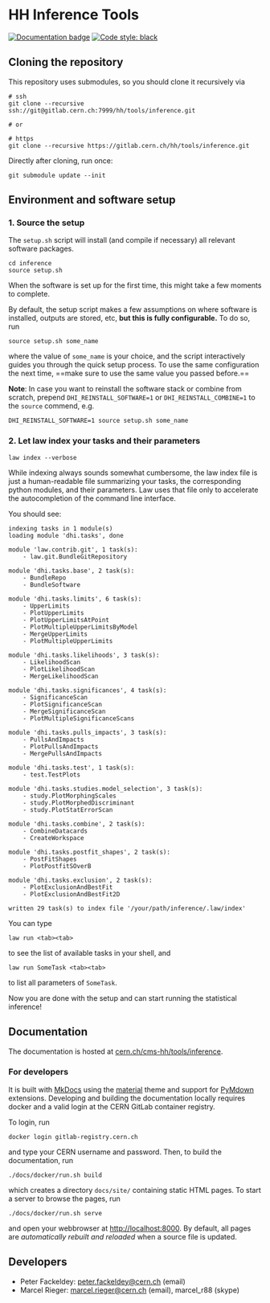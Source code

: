 # HH Inference Tools

[![Documentation badge](https://img.shields.io/badge/Documentation-passing-brightgreen)](http://cms-hh.web.cern.ch/cms-hh/tools/inference/index.html) [![Code style: black](https://img.shields.io/badge/code%20style-black-000000.svg)](https://github.com/psf/black)


## Cloning the repository

This repository uses submodules, so you should clone it recursively via

```shell
# ssh
git clone --recursive ssh://git@gitlab.cern.ch:7999/hh/tools/inference.git

# or

# https
git clone --recursive https://gitlab.cern.ch/hh/tools/inference.git
```

Directly after cloning, run once:
```shell
git submodule update --init
```


## Environment and software setup

### 1. Source the setup

The `setup.sh` script will install (and compile if necessary) all relevant software packages.

```shell
cd inference
source setup.sh
```

When the software is set up for the first time, this might take a few moments to complete.

By default, the setup script makes a few assumptions on where software is installed, outputs are stored, etc, **but this is fully configurable.**
To do so, run

```shell
source setup.sh some_name
```

where the value of `some_name` is your choice, and the script interactively guides you through the quick setup process.
To use the same configuration the next time, ==make sure to use the same value you passed before.==

**Note**: In case you want to reinstall the software stack or combine from scratch, prepend `DHI_REINSTALL_SOFTWARE=1` or `DHI_REINSTALL_COMBINE=1` to the `source` commend, e.g.

```shell
DHI_REINSTALL_SOFTWARE=1 source setup.sh some_name
```


### 2. Let law index your tasks and their parameters

```shell
law index --verbose
```

While indexing always sounds somewhat cumbersome, the law index file is just a human-readable file summarizing your tasks, the corresponding python modules, and their parameters.
Law uses that file only to accelerate the autocompletion of the command line interface.

You should see:

```shell
indexing tasks in 1 module(s)
loading module 'dhi.tasks', done

module 'law.contrib.git', 1 task(s):
    - law.git.BundleGitRepository

module 'dhi.tasks.base', 2 task(s):
    - BundleRepo
    - BundleSoftware

module 'dhi.tasks.limits', 6 task(s):
    - UpperLimits
    - PlotUpperLimits
    - PlotUpperLimitsAtPoint
    - PlotMultipleUpperLimitsByModel
    - MergeUpperLimits
    - PlotMultipleUpperLimits

module 'dhi.tasks.likelihoods', 3 task(s):
    - LikelihoodScan
    - PlotLikelihoodScan
    - MergeLikelihoodScan

module 'dhi.tasks.significances', 4 task(s):
    - SignificanceScan
    - PlotSignificanceScan
    - MergeSignificanceScan
    - PlotMultipleSignificanceScans

module 'dhi.tasks.pulls_impacts', 3 task(s):
    - PullsAndImpacts
    - PlotPullsAndImpacts
    - MergePullsAndImpacts

module 'dhi.tasks.test', 1 task(s):
    - test.TestPlots

module 'dhi.tasks.studies.model_selection', 3 task(s):
    - study.PlotMorphingScales
    - study.PlotMorphedDiscriminant
    - study.PlotStatErrorScan

module 'dhi.tasks.combine', 2 task(s):
    - CombineDatacards
    - CreateWorkspace

module 'dhi.tasks.postfit_shapes', 2 task(s):
    - PostFitShapes
    - PlotPostfitSOverB

module 'dhi.tasks.exclusion', 2 task(s):
    - PlotExclusionAndBestFit
    - PlotExclusionAndBestFit2D

written 29 task(s) to index file '/your/path/inference/.law/index'
```

You can type

```shell
law run <tab><tab>
```

to see the list of available tasks in your shell, and

```shell
law run SomeTask <tab><tab>
```

to list all parameters of `SomeTask`.

Now you are done with the setup and can start running the statistical inference!


## Documentation

The documentation is hosted at [cern.ch/cms-hh/tools/inference](https://cern.ch/cms-hh/tools/inference).

### For developers

It is built with [MkDocs](https://www.mkdocs.org) using the [material](https://squidfunk.github.io/mkdocs-material) theme and support for [PyMdown](https://facelessuser.github.io/pymdown-extensions) extensions.
Developing and building the documentation locally requires docker and a valid login at the CERN GitLab container registry.

To login, run

```shell
docker login gitlab-registry.cern.ch
```

and type your CERN username and password.
Then, to build the documentation, run

```shell
./docs/docker/run.sh build
```

which creates a directory `docs/site/` containing static HTML pages.
To start a server to browse the pages, run

```shell
./docs/docker/run.sh serve
```

and open your webbrowser at [http://localhost:8000](http://localhost:8000).
By default, all pages are *automatically rebuilt and reloaded* when a source file is updated.


## Developers

- Peter Fackeldey: peter.fackeldey@cern.ch (email)
- Marcel Rieger: marcel.rieger@cern.ch (email), marcel_r88 (skype)
